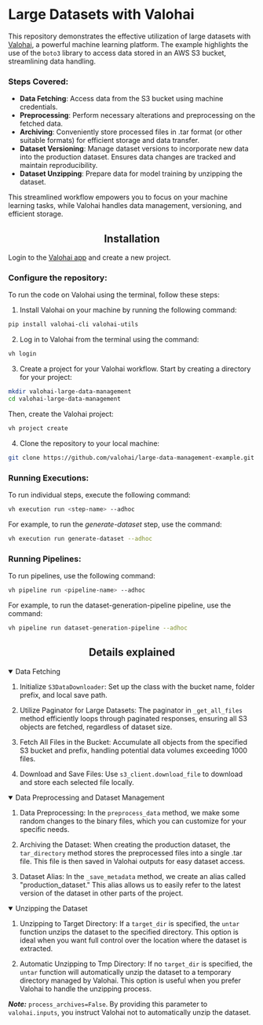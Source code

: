 # Large Datasets with Valohai

This repository demonstrates the effective utilization of large datasets with [Valohai][vh], a powerful machine learning platform. The example highlights the use of the `boto3` library to access data stored in an AWS S3 bucket, streamlining data handling.

[vh]: https://valohai.com/
[app]: https://app.valohai.com

### **Steps Covered**:

* **Data Fetching**: Access data from the S3 bucket using machine credentials.
* **Preprocessing**: Perform necessary alterations and preprocessing on the fetched data.
* **Archiving**: Conveniently store processed files in .tar format (or other suitable formats) for efficient storage and data transfer. 
* **Dataset Versioning**: Manage dataset versions to incorporate new data into the production dataset. Ensures data changes are tracked and maintain reproducibility. 
* **Dataset Unzipping**: Prepare data for model training by unzipping the dataset.

This streamlined workflow empowers you to focus on your machine learning tasks, while Valohai handles data management, versioning, and efficient storage.

## <div align="center">Installation</div>

Login to the [Valohai app][app] and create a new project.

### Configure the repository:

To run the code on Valohai using the terminal, follow these steps:

1. Install Valohai on your machine by running the following command:

```bash
pip install valohai-cli valohai-utils
```

2. Log in to Valohai from the terminal using the command:

```bash
vh login
```

3. Create a project for your Valohai workflow.
   Start by creating a directory for your project:

```bash
mkdir valohai-large-data-management
cd valohai-large-data-management
```

Then, create the Valohai project:

```bash
vh project create
```

4. Clone the repository to your local machine:

```bash
git clone https://github.com/valohai/large-data-management-example.git .
```

### **Running Executions:**
To run individual steps, execute the following command:

```bash
vh execution run <step-name> --adhoc
```

For example, to run the _generate-dataset_ step, use the command:

```bash
vh execution run generate-dataset --adhoc
```

### Running Pipelines:

To run pipelines, use the following command:
```bash
vh pipeline run <pipeline-name> --adhoc
```

For example, to run the dataset-generation-pipeline pipeline, use the command:
```bash
vh pipeline run dataset-generation-pipeline --adhoc
```


## <div align="center">Details explained</div>

<details open>
<summary> Data Fetching </summary>

1. Initialize `S3DataDownloader`: Set up the class with the bucket name, folder prefix, and local save path.

2. Utilize Paginator for Large Datasets: The paginator in `_get_all_files` method efficiently loops through paginated responses, ensuring all S3 objects are fetched, regardless of dataset size.

3. Fetch All Files in the Bucket: Accumulate all objects from the specified S3 bucket and prefix, handling potential data volumes exceeding 1000 files.

4. Download and Save Files: Use `s3_client.download_file` to download and store each selected file locally.

</details>

<details open>
<summary> Data Preprocessing and Dataset Management </summary>

1. Data Preprocessing: In the `preprocess_data` method, we make some random changes to the binary files, which you can customize for your specific needs.

2. Archiving the Dataset: When creating the production dataset, the `tar_directory` method stores the preprocessed files into a single .tar file. This file is then saved in Valohai outputs for easy dataset access.

3. Dataset Alias: In the `_save_metadata` method, we create an alias called "production_dataset." This alias allows us to easily refer to the latest version of the dataset in other parts of the project.
</details>

<details open>
<summary> Unzipping the Dataset </summary>

1. Unzipping to Target Directory: If a `target_dir` is specified, the `untar` function unzips the dataset to the specified directory. This option is ideal when you want full control over the location where the dataset is extracted.

2. Automatic Unzipping to Tmp Directory: If no `target_dir` is specified, the `untar` function will automatically unzip the dataset to a temporary directory managed by Valohai. This option is useful when you prefer Valohai to handle the unzipping process.

**_Note:_** `process_archives=False`. By providing this parameter to `valohai.inputs`, you instruct Valohai not to automatically unzip the dataset. 
</details>





